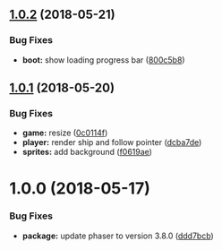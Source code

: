 <a name="1.0.2"></a>
## [1.0.2](https://github.com/nunof07/space-patrol/compare/v1.0.1...v1.0.2) (2018-05-21)


### Bug Fixes

* **boot:** show loading progress bar ([800c5b8](https://github.com/nunof07/space-patrol/commit/800c5b8))

<a name="1.0.1"></a>
## [1.0.1](https://github.com/nunof07/space-patrol/compare/v1.0.0...v1.0.1) (2018-05-20)


### Bug Fixes

* **game:** resize ([0c0114f](https://github.com/nunof07/space-patrol/commit/0c0114f))
* **player:** render ship and follow pointer ([dcba7de](https://github.com/nunof07/space-patrol/commit/dcba7de))
* **sprites:** add background ([f0619ae](https://github.com/nunof07/space-patrol/commit/f0619ae))

<a name="1.0.0"></a>

# 1.0.0 (2018-05-17)

### Bug Fixes

*   **package:** update phaser to version 3.8.0 ([ddd7bcb](https://github.com/nunof07/space-patrol/commit/ddd7bcb))
